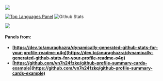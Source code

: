 ![](https://github-profile-summary-cards.vercel.app/api/cards/profile-details?username=datamesse&theme=vue)

[![Top Languages Panel](https://github-readme-stats.vercel.app/api/top-langs/?username=datamesse&theme=vue)](https://github.com/datamesse/github-readme-stats) ![Github Stats](https://github-readme-stats.vercel.app/api?username=datamesse&theme=vue)

[![](https://raw.githubusercontent.com/vn7n24fzkq/github-profile-summary-cards-example/master/profile-summary-card-output/vue/1-repos-per-language.svg)](https://github.com/vn7n24fzkq/github-profile-summary-cards)

#### Panels from:
* **[https://dev.to/anuraghazra/dynamically-generated-github-stats-for-your-profile-readme-o4g](https://dev.to/anuraghazra/dynamically-generated-github-stats-for-your-profile-readme-o4g)**
* **[https://github.com/vn7n24fzkq/github-profile-summary-cards-example](https://github.com/vn7n24fzkq/github-profile-summary-cards-example)**

